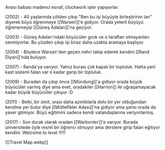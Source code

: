 ---
---  
  
Anası babası madenci esnaf, clockwork işler yapıyorlar.  
  
(2002) - 40 yaşlarında çölden çıkıp "Ben bu işi büyüyle birleştiririm lan" diyerek büyü öğrenmeye [[Warseir]]'e gidiyor. Orada yeterli büyüyü öğrenemeyip [[Güneş Adaları]]'na geçiyor.  
  
(2003) - Güneş Adaları'ndaki büyücüler gıcık ve o taraftan olmayanları sevmiyorlar. Bu yüzden çıkıp işi biraz daha uzakta aramaya başlıyor.  
  
(2004) - Böylece Warseir'den geçen nehri takip ederek kendini [[Rand Diyarı]]'nda buluyor.   
  
(2007) - Randa'ya varıyor. Yalnız burası çok kapalı bir topluluk. Hatta yani kast sistemi falan var o kadar garip bir topluluk.  
  
(2009) - Buradan da çıkıp önce [[Mündung]]'a gidiyor orada büyük büyücüler varmış diye ama evet, oradakiler [[Harrion]] ile uğraşamayacak kadar büyük büyücüler çıkıyor :D  
  
(2011) - Belki, bir ümit, orası daha azınlıklarla dolu bir yer olduğundan kendine yer bulur diye [[Müttefikler Adası]]'na gidiyor ama şansı orada da yaver gitmiyor. Büyü eğitimini sadece kendi vatandaşlarına veriyorlarmış.  
  
(2017) - Son durak olarak oradan [[Warbonter]]'e varıyor. Burada üniversitede öyle resmî bir öğrenci olmuyor ama derslere girip falan eğitiyor kendini. Welcome to level 1!!!!  
  
![[Travel Map.webp]]